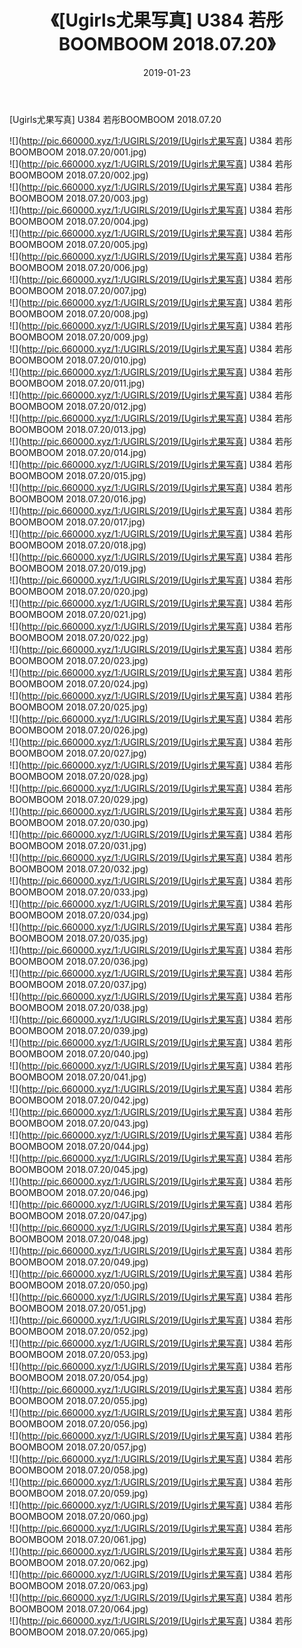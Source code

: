 ﻿---
layout: post
title:  《[Ugirls尤果写真] U384 若彤BOOMBOOM 2018.07.20》
date:   2019-01-23
img: http://pic.660000.xyz/1:/UGIRLS/2019/[Ugirls尤果写真] U384 若彤BOOMBOOM 2018.07.20/000.jpg
categories: [美女, 清纯, 唯美]
---

[Ugirls尤果写真] U384 若彤BOOMBOOM 2018.07.20

 ![](http://pic.660000.xyz/1:/UGIRLS/2019/[Ugirls尤果写真] U384 若彤BOOMBOOM 2018.07.20/001.jpg) <br>![](http://pic.660000.xyz/1:/UGIRLS/2019/[Ugirls尤果写真] U384 若彤BOOMBOOM 2018.07.20/002.jpg) <br>![](http://pic.660000.xyz/1:/UGIRLS/2019/[Ugirls尤果写真] U384 若彤BOOMBOOM 2018.07.20/003.jpg) <br>![](http://pic.660000.xyz/1:/UGIRLS/2019/[Ugirls尤果写真] U384 若彤BOOMBOOM 2018.07.20/004.jpg) <br>![](http://pic.660000.xyz/1:/UGIRLS/2019/[Ugirls尤果写真] U384 若彤BOOMBOOM 2018.07.20/005.jpg) <br>![](http://pic.660000.xyz/1:/UGIRLS/2019/[Ugirls尤果写真] U384 若彤BOOMBOOM 2018.07.20/006.jpg) <br>![](http://pic.660000.xyz/1:/UGIRLS/2019/[Ugirls尤果写真] U384 若彤BOOMBOOM 2018.07.20/007.jpg) <br>![](http://pic.660000.xyz/1:/UGIRLS/2019/[Ugirls尤果写真] U384 若彤BOOMBOOM 2018.07.20/008.jpg) <br>![](http://pic.660000.xyz/1:/UGIRLS/2019/[Ugirls尤果写真] U384 若彤BOOMBOOM 2018.07.20/009.jpg) <br>![](http://pic.660000.xyz/1:/UGIRLS/2019/[Ugirls尤果写真] U384 若彤BOOMBOOM 2018.07.20/010.jpg) <br>![](http://pic.660000.xyz/1:/UGIRLS/2019/[Ugirls尤果写真] U384 若彤BOOMBOOM 2018.07.20/011.jpg) <br>![](http://pic.660000.xyz/1:/UGIRLS/2019/[Ugirls尤果写真] U384 若彤BOOMBOOM 2018.07.20/012.jpg) <br>![](http://pic.660000.xyz/1:/UGIRLS/2019/[Ugirls尤果写真] U384 若彤BOOMBOOM 2018.07.20/013.jpg) <br>![](http://pic.660000.xyz/1:/UGIRLS/2019/[Ugirls尤果写真] U384 若彤BOOMBOOM 2018.07.20/014.jpg) <br>![](http://pic.660000.xyz/1:/UGIRLS/2019/[Ugirls尤果写真] U384 若彤BOOMBOOM 2018.07.20/015.jpg) <br>![](http://pic.660000.xyz/1:/UGIRLS/2019/[Ugirls尤果写真] U384 若彤BOOMBOOM 2018.07.20/016.jpg) <br>![](http://pic.660000.xyz/1:/UGIRLS/2019/[Ugirls尤果写真] U384 若彤BOOMBOOM 2018.07.20/017.jpg) <br>![](http://pic.660000.xyz/1:/UGIRLS/2019/[Ugirls尤果写真] U384 若彤BOOMBOOM 2018.07.20/018.jpg) <br>![](http://pic.660000.xyz/1:/UGIRLS/2019/[Ugirls尤果写真] U384 若彤BOOMBOOM 2018.07.20/019.jpg) <br>![](http://pic.660000.xyz/1:/UGIRLS/2019/[Ugirls尤果写真] U384 若彤BOOMBOOM 2018.07.20/020.jpg) <br>![](http://pic.660000.xyz/1:/UGIRLS/2019/[Ugirls尤果写真] U384 若彤BOOMBOOM 2018.07.20/021.jpg) <br>![](http://pic.660000.xyz/1:/UGIRLS/2019/[Ugirls尤果写真] U384 若彤BOOMBOOM 2018.07.20/022.jpg) <br>![](http://pic.660000.xyz/1:/UGIRLS/2019/[Ugirls尤果写真] U384 若彤BOOMBOOM 2018.07.20/023.jpg) <br>![](http://pic.660000.xyz/1:/UGIRLS/2019/[Ugirls尤果写真] U384 若彤BOOMBOOM 2018.07.20/024.jpg) <br>![](http://pic.660000.xyz/1:/UGIRLS/2019/[Ugirls尤果写真] U384 若彤BOOMBOOM 2018.07.20/025.jpg) <br>![](http://pic.660000.xyz/1:/UGIRLS/2019/[Ugirls尤果写真] U384 若彤BOOMBOOM 2018.07.20/026.jpg) <br>![](http://pic.660000.xyz/1:/UGIRLS/2019/[Ugirls尤果写真] U384 若彤BOOMBOOM 2018.07.20/027.jpg) <br>![](http://pic.660000.xyz/1:/UGIRLS/2019/[Ugirls尤果写真] U384 若彤BOOMBOOM 2018.07.20/028.jpg) <br>![](http://pic.660000.xyz/1:/UGIRLS/2019/[Ugirls尤果写真] U384 若彤BOOMBOOM 2018.07.20/029.jpg) <br>![](http://pic.660000.xyz/1:/UGIRLS/2019/[Ugirls尤果写真] U384 若彤BOOMBOOM 2018.07.20/030.jpg) <br>![](http://pic.660000.xyz/1:/UGIRLS/2019/[Ugirls尤果写真] U384 若彤BOOMBOOM 2018.07.20/031.jpg) <br>![](http://pic.660000.xyz/1:/UGIRLS/2019/[Ugirls尤果写真] U384 若彤BOOMBOOM 2018.07.20/032.jpg) <br>![](http://pic.660000.xyz/1:/UGIRLS/2019/[Ugirls尤果写真] U384 若彤BOOMBOOM 2018.07.20/033.jpg) <br>![](http://pic.660000.xyz/1:/UGIRLS/2019/[Ugirls尤果写真] U384 若彤BOOMBOOM 2018.07.20/034.jpg) <br>![](http://pic.660000.xyz/1:/UGIRLS/2019/[Ugirls尤果写真] U384 若彤BOOMBOOM 2018.07.20/035.jpg) <br>![](http://pic.660000.xyz/1:/UGIRLS/2019/[Ugirls尤果写真] U384 若彤BOOMBOOM 2018.07.20/036.jpg) <br>![](http://pic.660000.xyz/1:/UGIRLS/2019/[Ugirls尤果写真] U384 若彤BOOMBOOM 2018.07.20/037.jpg) <br>![](http://pic.660000.xyz/1:/UGIRLS/2019/[Ugirls尤果写真] U384 若彤BOOMBOOM 2018.07.20/038.jpg) <br>![](http://pic.660000.xyz/1:/UGIRLS/2019/[Ugirls尤果写真] U384 若彤BOOMBOOM 2018.07.20/039.jpg) <br>![](http://pic.660000.xyz/1:/UGIRLS/2019/[Ugirls尤果写真] U384 若彤BOOMBOOM 2018.07.20/040.jpg) <br>![](http://pic.660000.xyz/1:/UGIRLS/2019/[Ugirls尤果写真] U384 若彤BOOMBOOM 2018.07.20/041.jpg) <br>![](http://pic.660000.xyz/1:/UGIRLS/2019/[Ugirls尤果写真] U384 若彤BOOMBOOM 2018.07.20/042.jpg) <br>![](http://pic.660000.xyz/1:/UGIRLS/2019/[Ugirls尤果写真] U384 若彤BOOMBOOM 2018.07.20/043.jpg) <br>![](http://pic.660000.xyz/1:/UGIRLS/2019/[Ugirls尤果写真] U384 若彤BOOMBOOM 2018.07.20/044.jpg) <br>![](http://pic.660000.xyz/1:/UGIRLS/2019/[Ugirls尤果写真] U384 若彤BOOMBOOM 2018.07.20/045.jpg) <br>![](http://pic.660000.xyz/1:/UGIRLS/2019/[Ugirls尤果写真] U384 若彤BOOMBOOM 2018.07.20/046.jpg) <br>![](http://pic.660000.xyz/1:/UGIRLS/2019/[Ugirls尤果写真] U384 若彤BOOMBOOM 2018.07.20/047.jpg) <br>![](http://pic.660000.xyz/1:/UGIRLS/2019/[Ugirls尤果写真] U384 若彤BOOMBOOM 2018.07.20/048.jpg) <br>![](http://pic.660000.xyz/1:/UGIRLS/2019/[Ugirls尤果写真] U384 若彤BOOMBOOM 2018.07.20/049.jpg) <br>![](http://pic.660000.xyz/1:/UGIRLS/2019/[Ugirls尤果写真] U384 若彤BOOMBOOM 2018.07.20/050.jpg) <br>![](http://pic.660000.xyz/1:/UGIRLS/2019/[Ugirls尤果写真] U384 若彤BOOMBOOM 2018.07.20/051.jpg) <br>![](http://pic.660000.xyz/1:/UGIRLS/2019/[Ugirls尤果写真] U384 若彤BOOMBOOM 2018.07.20/052.jpg) <br>![](http://pic.660000.xyz/1:/UGIRLS/2019/[Ugirls尤果写真] U384 若彤BOOMBOOM 2018.07.20/053.jpg) <br>![](http://pic.660000.xyz/1:/UGIRLS/2019/[Ugirls尤果写真] U384 若彤BOOMBOOM 2018.07.20/054.jpg) <br>![](http://pic.660000.xyz/1:/UGIRLS/2019/[Ugirls尤果写真] U384 若彤BOOMBOOM 2018.07.20/055.jpg) <br>![](http://pic.660000.xyz/1:/UGIRLS/2019/[Ugirls尤果写真] U384 若彤BOOMBOOM 2018.07.20/056.jpg) <br>![](http://pic.660000.xyz/1:/UGIRLS/2019/[Ugirls尤果写真] U384 若彤BOOMBOOM 2018.07.20/057.jpg) <br>![](http://pic.660000.xyz/1:/UGIRLS/2019/[Ugirls尤果写真] U384 若彤BOOMBOOM 2018.07.20/058.jpg) <br>![](http://pic.660000.xyz/1:/UGIRLS/2019/[Ugirls尤果写真] U384 若彤BOOMBOOM 2018.07.20/059.jpg) <br>![](http://pic.660000.xyz/1:/UGIRLS/2019/[Ugirls尤果写真] U384 若彤BOOMBOOM 2018.07.20/060.jpg) <br>![](http://pic.660000.xyz/1:/UGIRLS/2019/[Ugirls尤果写真] U384 若彤BOOMBOOM 2018.07.20/061.jpg) <br>![](http://pic.660000.xyz/1:/UGIRLS/2019/[Ugirls尤果写真] U384 若彤BOOMBOOM 2018.07.20/062.jpg) <br>![](http://pic.660000.xyz/1:/UGIRLS/2019/[Ugirls尤果写真] U384 若彤BOOMBOOM 2018.07.20/063.jpg) <br>![](http://pic.660000.xyz/1:/UGIRLS/2019/[Ugirls尤果写真] U384 若彤BOOMBOOM 2018.07.20/064.jpg) <br>![](http://pic.660000.xyz/1:/UGIRLS/2019/[Ugirls尤果写真] U384 若彤BOOMBOOM 2018.07.20/065.jpg) <br>